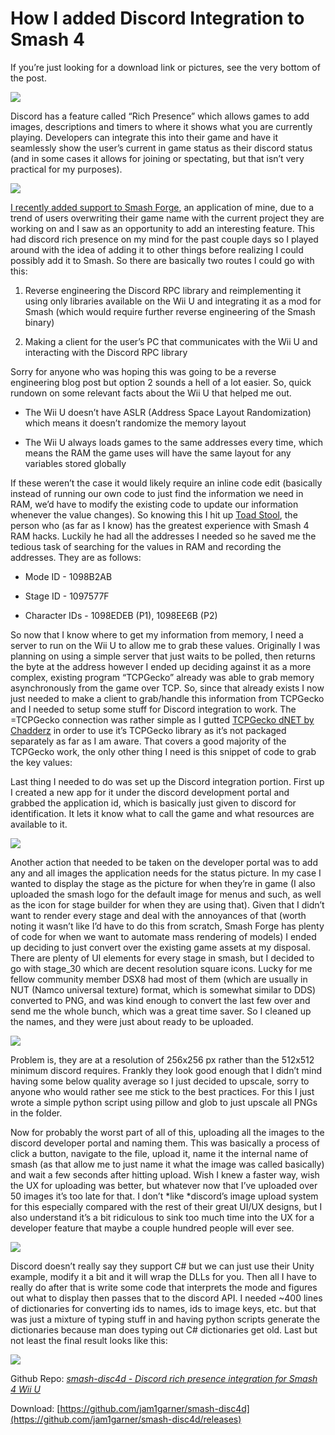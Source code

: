 <!--timestamp:1519966800-->

# How I added Discord Integration to Smash 4

If you’re just looking for a download link or pictures, see the very bottom of the post.

![](https://cdn-images-1.medium.com/max/2000/1*vMFfrE2r-NA9am5Btjo8CQ.png)

Discord has a feature called “Rich Presence” which allows games to add images, descriptions and timers to where it shows what you are currently playing. Developers can integrate this into their game and have it seamlessly show the user’s current in game status as their discord status (and in some cases it allows for joining or spectating, but that isn’t very practical for my purposes).

![](https://cdn-images-1.medium.com/max/2400/1*xH0gWNXHRAy6VqKuwSOzFg.png)

[I recently added support to Smash Forge](https://twitter.com/jam1garner/status/967939817945387008), an application of mine, due to a trend of users overwriting their game name with the current project they are working on and I saw as an opportunity to add an interesting feature. This had discord rich presence on my mind for the past couple days so I played around with the idea of adding it to other things before realizing I could possibly add it to Smash. So there are basically two routes I could go with this:

1. Reverse engineering the Discord RPC library and reimplementing it using only libraries available on the Wii U and integrating it as a mod for Smash (which would require further reverse engineering of the Smash binary)

1. Making a client for the user’s PC that communicates with the Wii U and interacting with the Discord RPC library

Sorry for anyone who was hoping this was going to be a reverse engineering blog post but option 2 sounds a hell of a lot easier. So, quick rundown on some relevant facts about the Wii U that helped me out.

* The Wii U doesn’t have ASLR (Address Space Layout Randomization) which means it doesn’t randomize the memory layout

* The Wii U always loads games to the same addresses every time, which means the RAM the game uses will have the same layout for any variables stored globally

If these weren’t the case it would likely require an inline code edit (basically instead of running our own code to just find the information we need in RAM, we’d have to modify the existing code to update our information whenever the value changes). So knowing this I hit up [Toad Stool](https://twitter.com/XAwesomeToadX), the person who (as far as I know) has the greatest experience with Smash 4 RAM hacks. Luckily he had all the addresses I needed so he saved me the tedious task of searching for the values in RAM and recording the addresses. They are as follows:

* Mode ID - 1098B2AB

* Stage ID - 1097577F

* Character IDs - 1098EDEB (P1), 1098EE6B (P2)

So now that I know where to get my information from memory, I need a server to run on the Wii U to allow me to grab these values. Originally I was planning on using a simple server that just waits to be polled, then returns the byte at the address however I ended up deciding against it as a more complex, existing program “TCPGecko” already was able to grab memory asynchronously from the game over TCP. So, since that already exists I now just needed to make a client to grab/handle this information from TCPGecko and I needed to setup some stuff for Discord integration to work. The =TCPGecko connection was rather simple as I gutted [TCPGecko dNET by Chadderz](https://github.com/Chadderz121/tcp-gecko-dotnet) in order to use it’s TCPGecko library as it’s not packaged separately as far as I am aware. That covers a good majority of the TCPGecko work, the only other thing I need is this snippet of code to grab the key values:

<script src="https://gist.github.com/jam1garner/562ff31cfca035d44d1c80957807ef50.js"></script>

Last thing I needed to do was set up the Discord integration portion. First up I created a new app for it under the discord development portal and grabbed the application id, which is basically just given to discord for identification. It lets it know what to call the game and what resources are available to it.

![](https://cdn-images-1.medium.com/max/2000/1*2MfvsI8LVXAoTkhXOha8hQ.png)

Another action that needed to be taken on the developer portal was to add any and all images the application needs for the status picture. In my case I wanted to display the stage as the picture for when they’re in game (I also uploaded the smash logo for the default image for menus and such, as well as the icon for stage builder for when they are using that). Given that I didn’t want to render every stage and deal with the annoyances of that (worth noting it wasn’t like I’d have to do this from scratch, Smash Forge has plenty of code for when we want to automate mass rendering of models) I ended up deciding to just convert over the existing game assets at my disposal. There are plenty of UI elements for every stage in smash, but I decided to go with stage_30 which are decent resolution square icons. Lucky for me fellow community member DSX8 had most of them (which are usually in NUT (Namco universal texture) format, which is somewhat similar to DDS) converted to PNG, and was kind enough to convert the last few over and send me the whole bunch, which was a great time saver. So I cleaned up the names, and they were just about ready to be uploaded.

![](https://cdn-images-1.medium.com/max/2078/1*kSX1FplprypAnwvs1YrhIw.png)

Problem is, they are at a resolution of 256x256 px rather than the 512x512 minimum discord requires. Frankly they look good enough that I didn’t mind having some below quality average so I just decided to upscale, sorry to anyone who would rather see me stick to the best practices. For this I just wrote a simple python script using pillow and glob to just upscale all PNGs in the folder.

<script src="https://gist.github.com/jam1garner/d7436fc299db3607a36f2652b2af4f16.js"></script>

Now for probably the worst part of all of this, uploading all the images to the discord developer portal and naming them. This was basically a process of click a button, navigate to the file, upload it, name it the internal name of smash (as that allow me to just name it what the image was called basically) and wait a few seconds after hitting upload. Wish I knew a faster way, wish the UX for uploading was better, but whatever now that I’ve uploaded over 50 images it’s too late for that. I don’t *like *discord’s image upload system for this especially compared with the rest of their great UI/UX designs, but I also understand it’s a bit ridiculous to sink too much time into the UX for a developer feature that maybe a couple hundred people will ever see.

![](https://cdn-images-1.medium.com/max/2000/1*QczNa16pWR9zBPBzzYnlGw.png)

Discord doesn’t really say they support C# but we can just use their Unity example, modify it a bit and it will wrap the DLLs for you. Then all I have to really do after that is write some code that interprets the mode and figures out what to display then passes that to the discord API. I needed ~400 lines of dictionaries for converting ids to names, ids to image keys, etc. but that was just a mixture of typing stuff in and having python scripts generate the dictionaries because man does typing out C# dictionaries get old. Last but not least the final result looks like this:

![](https://cdn-images-1.medium.com/max/2752/1*ThRb74nQYMXEYmjGiiD9Qg.png)

Github Repo:
[*smash-disc4d - Discord rich presence integration for Smash 4 Wii U*](https://github.com/jam1garner/smash-disc4d)

Download: [https://github.com/jam1garner/smash-disc4d](https://github.com/jam1garner/smash-disc4d/releases)
